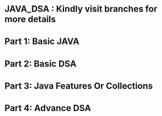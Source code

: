 # JAVA_DSA : Kindly visit branches for more details
# Part 1: Basic JAVA
# Part 2: Basic DSA
# Part 3: Java Features Or Collections 
# Part 4: Advance DSA
